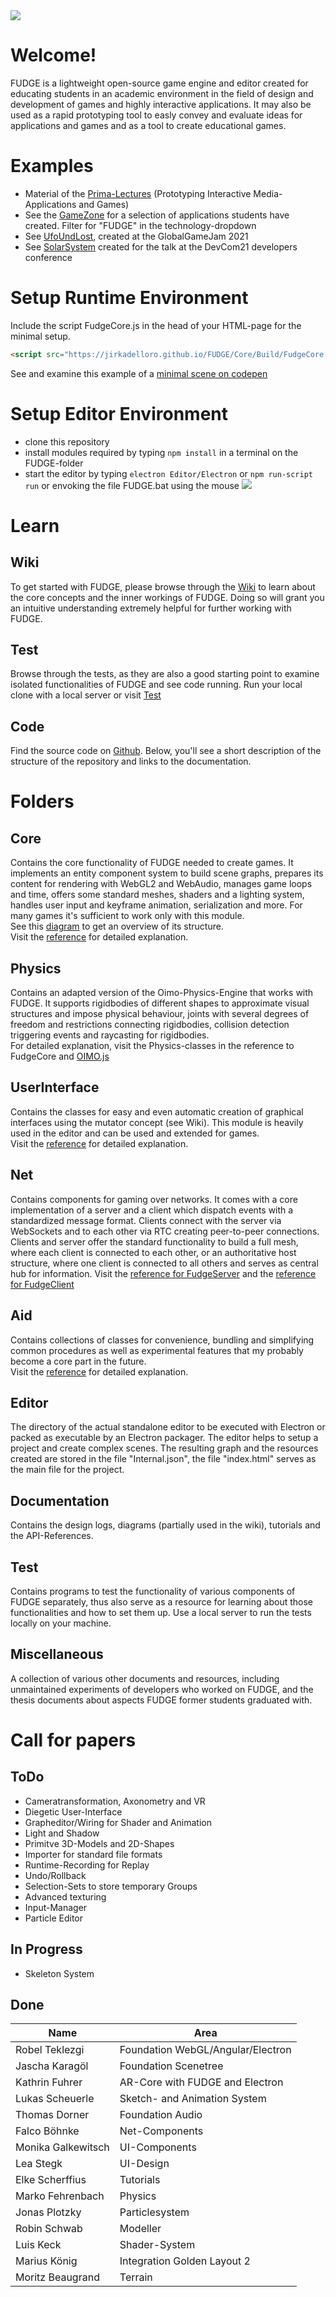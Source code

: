 <img src="https://jirkadelloro.github.io/FUDGE/Miscellaneous/Logo/FudgeLogoText.png" onload="document.querySelector('h1').style.visibility='hidden'"/>  

# Welcome!
FUDGE is a lightweight open-source game engine and editor created for educating students in an academic environment in the field of design and development of games and highly interactive applications. It may also be used as a rapid prototyping tool to easly convey and evaluate ideas for applications and games and as a tool to create educational games.

# Examples
- Material of the [Prima-Lectures](https://github.com/JirkaDellOro/Prima#examples) (Prototyping Interactive Media-Applications and Games)
- See the [GameZone](http://games.hs-furtwangen.de/GameZone/) for a selection of applications students have created. Filter for "FUDGE" in the technology-dropdown
- See [UfoUndLost](https://jirkadelloro.github.io/UfoundLost/UfoundLost.html), created at the GlobalGameJam 2021
- See [SolarSystem](https://jirkadelloro.github.io/FudgeDevcom21/) created for the talk at the DevCom21 developers conference 

# Setup Runtime Environment
Include the script FudgeCore.js in the head of your HTML-page for the minimal setup.  
```html 
<script src="https://jirkadelloro.github.io/FUDGE/Core/Build/FudgeCore.js"></script>
```
See and examine this example of a [minimal scene on codepen](https://codepen.io/JirkaDellOro/pen/VwzveRP)

# Setup Editor Environment
- clone this repository
- install modules required by typing `npm install` in a terminal on the FUDGE-folder
- start the editor by typing `electron Editor/Electron` or `npm run-script run` or envoking the file FUDGE.bat using the mouse 
![](Miscellaneous/Screenshots/Editor.png)

# Learn
## Wiki
To get started with FUDGE, please browse through the [Wiki](https://github.com/JirkaDellOro/FUDGE/wiki) to learn about the core concepts and the inner workings of FUDGE. Doing so will grant you an intuitive understanding extremely helpful for further working with FUDGE.  
## Test
Browse through the tests, as they are also a good starting point to examine isolated functionalities of FUDGE and see code running. Run your local clone with a local server or visit [Test](https://JirkaDellOro.github.io/FUDGE/Test)
## Code 
Find the source code on [Github](https://github.com/JirkaDellOro/FUDGE). Below, you'll see a short description of the structure of the repository and links to the documentation.

# Folders
## Core  
Contains the core functionality of FUDGE needed to create games. It implements an entity component system to build scene graphs, prepares its content for rendering with WebGL2 and WebAudio, manages game loops and time, offers some standard meshes, shaders and a lighting system, handles user input and keyframe animation, serialization and more. For many games it's sufficient to work only with this module.  
See this [diagram](https://jirkadelloro.github.io/FUDGE/Documentation/Design/FUDGECoreClassdiagram.svg) to get an overview of its structure.  
Visit the [reference](https://JirkaDellOro.github.io/FUDGE/Documentation/Reference/Core/modules/FudgeCore.html) for detailed explanation.  
## Physics  
Contains an adapted version of the Oimo-Physics-Engine that works with FUDGE. It supports rigidbodies of different shapes to approximate visual structures and impose physical behaviour, joints with several degrees of freedom and restrictions connecting rigidbodies, collision detection triggering events and raycasting for rigidbodies.  
For detailed explanation, visit the Physics-classes in the reference to FudgeCore and [OIMO.js](https://github.com/lo-th/Oimo.js)
## UserInterface  
Contains the classes for easy and even automatic creation of graphical interfaces using the mutator concept (see Wiki). This module is heavily used in the editor and can be used and extended for games.  
Visit the [reference](https://JirkaDellOro.github.io/FUDGE/Documentation/Reference/UserInterface/modules/FudgeUserInterface.html) for detailed explanation.  
## Net  
Contains components for gaming over networks. It comes with a core implementation of a server and a client which dispatch events with a standardized message format. Clients connect with the server via WebSockets and to each other via RTC creating peer-to-peer connections. Clients and server offer the standard functionality to build a full mesh, where each client is connected to each other, or an authoritative host structure, where one client is connected to all others and serves as central hub for information.
Visit the [reference for FudgeServer](https://jirkadelloro.github.io/FUDGE/Documentation/Reference/Net/index.html)
and the [reference for FudgeClient](https://JirkaDellOro.github.io/FUDGE/Documentation/Reference/Net/modules/FudgeNet.html)
## Aid  
Contains collections of classes for convenience, bundling and simplifying common procedures as well as experimental features that my probably become a core part in the future.  
Visit the [reference](https://JirkaDellOro.github.io/FUDGE/Documentation/Reference/Aid/modules/FudgeAid.html) for detailed explanation.    

## Editor  
The directory of the actual standalone editor to be executed with Electron or packed as executable by an Electron packager. The editor helps to setup a project and create complex scenes. The resulting graph and the resources created are stored in the file "Internal.json", the file "index.html" serves as the main file for the project. 
## Documentation
Contains the design logs, diagrams (partially used in the wiki), tutorials and the API-References.  
## Test  
Contains programs to test the functionality of various components of FUDGE separately, thus also serve as a resource for learning about those functionalities and how to set them up. Use a local server to run the tests locally on your machine.
## Miscellaneous	
A collection of various other documents and resources, including unmaintained experiments of developers who worked on FUDGE, and the thesis documents about aspects FUDGE former students graduated with. 

# Call for papers
## ToDo
- Cameratransformation, Axonometry and VR
- Diegetic User-Interface
- Grapheditor/Wiring for Shader and Animation
- Light and Shadow
- Primitve 3D-Models and 2D-Shapes 
- Importer for standard file formats
- Runtime-Recording for Replay
- Undo/Rollback
- Selection-Sets to store temporary Groups
- Advanced texturing
- Input-Manager  
- Particle Editor
## In Progress
- Skeleton System
## Done  

| Name               | Area                              |
|--------------------|-----------------------------------|
| Robel Teklezgi     | Foundation WebGL/Angular/Electron |
| Jascha Karagöl     | Foundation Scenetree              |
| Kathrin Fuhrer     | AR-Core with FUDGE and Electron   |
| Lukas Scheuerle    | Sketch- and Animation System      |
| Thomas Dorner      | Foundation Audio                  |
| Falco Böhnke       | Net-Components                    |
| Monika Galkewitsch | UI-Components                     |
| Lea Stegk          | UI-Design                         |
| Elke Scherffius    | Tutorials                         |
| Marko Fehrenbach   | Physics                           |
| Jonas Plotzky      | Particlesystem                    |
| Robin Schwab       | Modeller                          |
| Luis Keck          | Shader-System                     |
| Marius König       | Integration Golden Layout 2       |
| Moritz Beaugrand   | Terrain                           |
